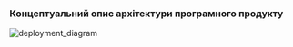 ### Концептуальний опис архітектури програмного продукту

![deployment_diagram](https://github.com/user-attachments/assets/82b2159d-8631-4996-a96d-7a16e0dfb5d4)
